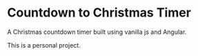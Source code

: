 Countdown to Christmas Timer
===============

A Christmas countdown timer built using vanilla js and Angular. 

This is a personal project. 
